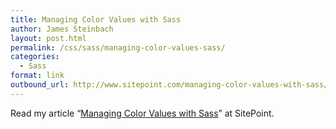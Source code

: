 ```yaml
---
title: Managing Color Values with Sass
author: James Steinbach
layout: post.html
permalink: /css/sass/managing-color-values-sass/
categories:
  - Sass
format: link
outbound_url: http://www.sitepoint.com/managing-color-values-with-sass/
---
```

Read my article &#8220;<a title="Managing Color Values with Sass" href="http://www.sitepoint.com/managing-color-values-with-sass/" target="_blank">Managing Color Values with Sass</a>&#8221; at SitePoint.
